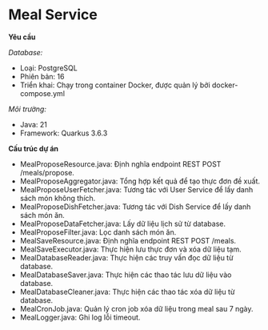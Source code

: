 # Meal Service                                                                           
**Yêu cầu**                        

*Database:*                                               

+ Loại: PostgreSQL
+ Phiên bản: 16
+ Triển khai: Chạy trong container Docker, được quản lý bởi docker-compose.yml                                           


*Môi trường:*                                          

+ Java: 21
+ Framework: Quarkus 3.6.3                                            
                                                         


**Cấu trúc dự án**                                                   
+ MealProposeResource.java: Định nghĩa endpoint REST POST /meals/propose.
+ MealProposeAggregator.java: Tổng hợp kết quả để tạo thực đơn đề xuất.
+ MealProposeUserFetcher.java: Tương tác với User Service để lấy danh sách món không thích.
+ MealProposeDishFetcher.java: Tương tác với Dish Service để lấy danh sách món ăn.
+ MealProposeDataFetcher.java: Lấy dữ liệu lịch sử từ database.
+ MealProposeFilter.java: Lọc danh sách món ăn.
+ MealSaveResource.java: Định nghĩa endpoint REST POST /meals.
+ MealSaveExecutor.java: Thực hiện lưu thực đơn và xóa dữ liệu tạm.
+ MealDatabaseReader.java: Thực hiện các truy vấn đọc dữ liệu từ database.
+ MealDatabaseSaver.java: Thực hiện các thao tác lưu dữ liệu vào database.
+ MealDatabaseCleaner.java: Thực hiện các thao tác xóa dữ liệu từ database.
+ MealCronJob.java: Quản lý cron job xóa dữ liệu trong meal sau 7 ngày.
+ MealLogger.java: Ghi log lỗi timeout.
